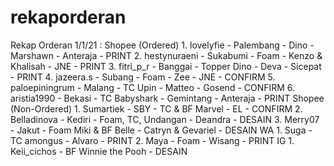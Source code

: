 # rekaporderan
Rekap Orderan 1/1/21 : Shopee (Ordered) 1. lovelyfie - Palembang - Dino - Marshawn - Anteraja - PRINT 2. hestynuraeni - Sukabumi - Foam - Kenzo &amp; Khalisah - JNE - PRINT 3. fitri_p_r - Banggai - Topper Dino - Deva - Sicepat - PRINT 4. jazeera.s - Subang - Foam - Zee - JNE - CONFIRM 5. paloepiningrum - Malang - TC Upin - Matteo - Gosend - CONFIRM 6. aristia1990 - Bekasi - TC Babyshark - Gemintang - Anteraja - PRINT  Shopee (Non-Ordered) 1. Sumartiek - SBY - TC &amp; BF Marvel - EL - CONFIRM 2. Belladinova - Kediri - Foam, TC, Undangan - Deandra - DESAIN 3. Merry07 - Jakut - Foam Miki &amp; BF Belle - Catryn &amp; Gevariel - DESAIN   WA 1. Suga - TC amongus - Alvaro - PRINT 2. Maya - Foam - Wisang - PRINT   IG 1. Keii_cichos - BF Winnie the Pooh - DESAIN

